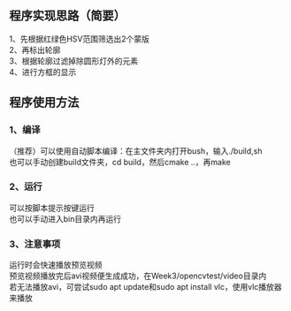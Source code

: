 ## 程序实现思路（简要）
1、先根据红绿色HSV范围筛选出2个蒙版  
2、再标出轮廓  
3、根据轮廓过滤掉除圆形灯外的元素  
4、进行方框的显示  
## 程序使用方法  
### 1、编译  
（推荐）可以使用自动脚本编译：在主文件夹内打开bush，输入./build,sh    
也可以手动创建build文件夹，cd build，然后cmake ..，再make    
### 2、运行
可以按脚本提示按键运行  
也可以手动进入bin目录内再运行  
### 3、注意事项
运行时会快速播放预览视频  
预览视频播放完后avi视频便生成成功，在Week3/opencvtest/video目录内  
若无法播放avi，可尝试sudo apt update和sudo apt install vlc，使用vlc播放器来播放  

